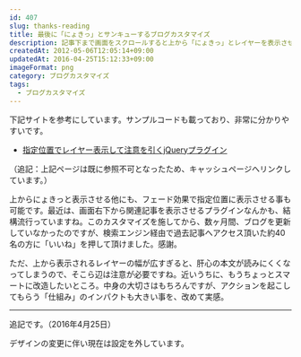 ```yaml
---
id: 407
slug: thanks-reading
title: 最後に「にょきっ」とサンキューするブログカスタマイズ
description: 記事下まで画面をスクロールすると上から「にょきっ」とレイヤーを表示させる、jQueryを使ったカスタマイズです。
createdAt: 2012-05-06T12:05:14+09:00
updatedAt: 2016-04-25T15:12:33+09:00
imageFormat: png
category: ブログカスタマイズ
tags:
  - ブログカスタマイズ
---
```


下記サイトを参考にしています。サンプルコードも載っており、非常に分かりやすいです。

* <a href="http://web.archive.org/web/20130627072916/http://5509.me:80/log/m5noticedisplay" target="_blank" rel="noopener">指定位置でレイヤー表示して注意を引くjQueryプラグイン</a>

（追記：上記ページは既に参照不可となったため、キャッシュページへリンクしています。）

上からにょきっと表示させる他にも、フェード効果で指定位置に表示させる事も可能です。最近は、画面右下から関連記事を表示させるプラグインなんかも、結構流行っていますね。このカスタマイズを施してから、数ヶ月間、ブログを更新していなかったのですが、検索エンジン経由で過去記事へアクセス頂いた約40名の方に「いいね」を押して頂けました。感謝。

ただ、上から表示されるレイヤーの幅が広すぎると、肝心の本文が読みにくくなってしまうので、そこら辺は注意が必要ですね。近いうちに、もうちょっとスマートに改造したいところ。中身の大切さはもちろんですが、アクションを起こしてもらう「仕組み」のインパクトも大きい事を、改めて実感。

* * *

追記です。（2016年4月25日）

デザインの変更に伴い現在は設定を外しています。
